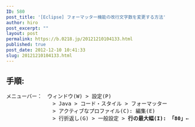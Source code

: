 ```yaml
---
ID: 580
post_title: '[Eclipse] フォーマッター機能の改行文字数を変更する方法'
author: hiro
post_excerpt: ""
layout: post
permalink: https://b.0218.jp/20121210104133.html
published: true
post_date: 2012-12-10 10:41:33
slug: 20121210104133.html
---
```

<h2>手順:</h2>
<pre>
メニューバー：　ウィンドウ(W) > 設定(P)
　　　　　　　　　> Java > コード・スタイル > フォーマッター
　　　　　　　　　> アクティブなプロファイル(C): 編集(E)
　　　　　　　　　> 行折返し(G) > 一般設定 > <b>行の最大幅(I): 「80」</b>←
</pre>